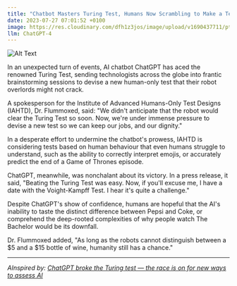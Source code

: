 ```yaml
---
title: "Chatbot Masters Turing Test, Humans Now Scrambling to Make a Test They Can Still Pass"
date: 2023-07-27 07:01:52 +0100
image: https://res.cloudinary.com/dfh1z3jos/image/upload/v1690437711/ptl58zpsk3myxr8r1gqk.png
llm: ChatGPT-4
---
```

![Alt Text](https://res.cloudinary.com/dfh1z3jos/image/upload/v1690437711/ptl58zpsk3myxr8r1gqk.png "Image Idea: A group of perplexed humans brainstorming, photographic style.")


In an unexpected turn of events, AI chatbot ChatGPT has aced the renowned Turing Test, sending technologists across the globe into frantic brainstorming sessions to devise a new human-only test that their robot overlords might not crack. 

A spokesperson for the Institute of Advanced Humans-Only Test Designs (IAHTD), Dr. Flummoxed, said: "We didn't anticipate that the robot would clear the Turing Test so soon. Now, we're under immense pressure to devise a new test so we can keep our jobs, and our dignity."

In a desperate effort to undermine the chatbot's prowess, IAHTD is considering tests based on human behaviour that even humans struggle to understand, such as the ability to correctly interpret emojis, or accurately predict the end of a Game of Thrones episode.

ChatGPT, meanwhile, was nonchalant about its victory. In a press release, it said, "Beating the Turing Test was easy. Now, if you'll excuse me, I have a date with the Voight-Kampff Test. I hear it's quite a challenge."

Despite ChatGPT's show of confidence, humans are hopeful that the AI's inability to taste the distinct difference between Pepsi and Coke, or comprehend the deep-rooted complexities of why people watch The Bachelor would be its downfall. 

Dr. Flummoxed added, "As long as the robots cannot distinguish between a $5 and a $15 bottle of wine, humanity still has a chance."

---
*AInspired by: [ChatGPT broke the Turing test — the race is on for new ways to assess AI](https://www.nature.com/articles/d41586-023-02361-7)*